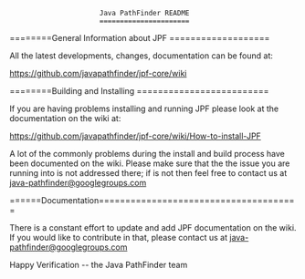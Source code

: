                           Java PathFinder README
                          ======================

========General Information about JPF ===================

All the latest developments, changes, documentation can
be found at: 

https://github.com/javapathfinder/jpf-core/wiki

========Building and Installing =========================

If you are having problems installing and running JPF
please look at the documentation on the wiki at:

https://github.com/javapathfinder/jpf-core/wiki/How-to-install-JPF

A lot of the commonly problems during the install and build
process have been documented on the wiki. Please make sure
that the the issue you are running into is not addressed
there; if is not then feel free to contact us at
java-pathfinder@googlegroups.com


======Documentation======================================

There is a constant effort to update and add JPF
documentation on the wiki. If you would like to contribute
in that, please contact us at
java-pathfinder@googlegroups.com



Happy Verification
-- the Java PathFinder team
